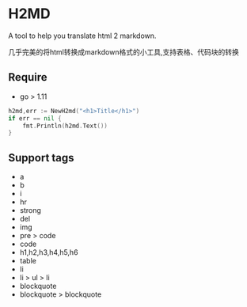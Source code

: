 # H2MD

A tool to help you translate html 2 markdown.
 
几乎完美的将html转换成markdown格式的小工具,支持表格、代码块的转换

## Require

- go > 1.11

```go
h2md,err := NewH2md("<h1>Title</h1>")
if err == nil {
    fmt.Println(h2md.Text())
}
```

## Support tags

- a
- b
- i
- hr
- strong
- del
- img
- pre > code
- code 
- h1,h2,h3,h4,h5,h6
- table
- li
- li > ul > li
- blockquote
- blockquote > blockquote

